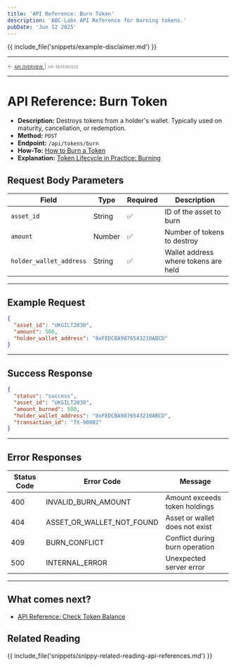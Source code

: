 ```yaml
---
title: 'API Reference: Burn Token'
description: 'ABC-Labs API Reference for burning tokens.'
pubDate: 'Jun 12 2025'
---
```


{{ include_file('snippets/example-disclaimer.md') }}

<hr/>
<span style="font-variant: small-caps; font-size: 0.8rem; color: grey; "> 
    ← <a href="/mkdocs/examples/post-trade-automation/references/api/api-overview/"> api overview </a> |   api reference
</span>
<hr/>

# API Reference: Burn Token

- **Description:** Destroys tokens from a holder's wallet. Typically used on maturity, cancellation, or redemption.
- **Method:** `POST`  
- **Endpoint:** `/api/tokens/burn`  
- **How-To:** [How to Burn a Token](/mkdocs/examples/post-trade-automation/how-tos/how-to-burn-tokens/)
- **Explanation:** [Token Lifecycle in Practice: Burning](/mkdocs/examples/post-trade-automation/token-lifecycle/lifecycle-in-practice/lip-burning/)

## Request Body Parameters

| Field                  | Type   | Required | Description                          |
|------------------------|--------|----------|--------------------------------------|
| `asset_id`             | String | ✅       | ID of the asset to burn              |
| `amount`               | Number | ✅       | Number of tokens to destroy          |
| `holder_wallet_address`| String | ✅       | Wallet address where tokens are held |

---

## Example Request

```json
{
  "asset_id": "UKGILT2030",
  "amount": 500,
  "holder_wallet_address": "0xFEDCBA9876543210ABCD"
}
```

---

## Success Response

```json
{
  "status": "success",
  "asset_id": "UKGILT2030",
  "amount_burned": 500,
  "holder_wallet_address": "0xFEDCBA9876543210ABCD",
  "transaction_id": "TX-90002"
}
```

---

## Error Responses

| Status Code | Error Code                    | Message                        |
| ----------- | ----------------------------- | ------------------------------ |
| 400         | INVALID\_BURN\_AMOUNT         | Amount exceeds token holdings  |
| 404         | ASSET\_OR\_WALLET\_NOT\_FOUND | Asset or wallet does not exist |
| 409         | BURN\_CONFLICT                | Conflict during burn operation |
| 500         | INTERNAL\_ERROR               | Unexpected server error        |

---


## What comes next?

- [API Reference: Check Token Balance](/mkdocs/examples/post-trade-automation/references/api/api-check-token-balance/)

## Related Reading

{{ include_file('snippets/snippy-related-reading-api-references.md') }}

